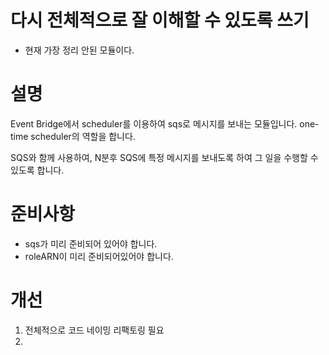 # 다시 전체적으로 잘 이해할 수 있도록 쓰기

- 현재 가장 정리 안된 모듈이다.

# 설명

Event Bridge에서 scheduler를 이용하여 sqs로 메시지를 보내는 모듈입니다. one-time scheduler의 역할을 합니다.

SQS와 함께 사용하여, N분후 SQS에 특정 메시지를 보내도록 하여 그 일을 수행할 수 있도록 합니다.

# 준비사항

- sqs가 미리 준비되어 있어야 합니다.
- roleARN이 미리 준비되어있어야 합니다.

# 개선

1. 전체적으로 코드 네이밍 리팩토링 필요
2.
